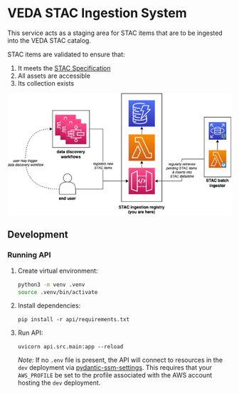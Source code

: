 # VEDA STAC Ingestion System

This service acts as a staging area for STAC items that are to be ingested into the VEDA STAC catalog.

STAC items are validated to ensure that:

1. It meets the [STAC Specification](https://github.com/radiantearth/stac-spec/)
1. All assets are accessible
1. Its collection exists

![architecture diagram](.readme/architecture.png)

## Development

### Running API

1. Create virtual environment:
   ```bash
   python3 -m venv .venv
   source .venv/bin/activate
   ```
1. Install dependencies:
   ```
   pip install -r api/requirements.txt
   ```
1. Run API:

   ```
   uvicorn api.src.main:app --reload
   ```

   _Note:_ If no `.env` file is present, the API will connect to resources in the `dev` deployment via [pydantic-ssm-settings](https://github.com/developmentseed/pydantic-ssm-settings). This requires that your `AWS_PROFILE` be set to the profile associated with the AWS account hosting the `dev` deployment.
